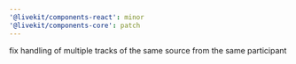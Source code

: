 ```yaml
---
'@livekit/components-react': minor
'@livekit/components-core': patch
---
```


fix handling of multiple tracks of the same source from the same participant
